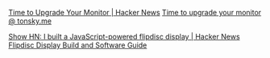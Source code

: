 
[Time to Upgrade Your Monitor | Hacker News](https://news.ycombinator.com/item?id=23551983)
[Time to upgrade your monitor @ tonsky.me](https://tonsky.me/blog/monitors/)

[Show HN: I built a JavaScript-powered flipdisc display | Hacker News](https://news.ycombinator.com/item?id=40789672)
[Flipdisc Display Build and Software Guide](https://flipdisc.io/)
